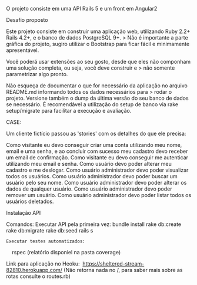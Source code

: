 O projeto consiste em uma API Rails 5 e um front em Angular2

Desafio proposto

Este projeto consiste em construir uma aplicação web, utilizando Ruby 2.2+ Rails 4.2+, e o banco de dados PostgreSQL 9+. > Não é importante a parte gráfica do projeto, sugiro utilizar o Bootstrap para ficar fácil e minimamente apresentável.

Você poderá usar extensões ao seu gosto, desde que eles não componham uma solução completa, ou seja, você deve construir e > não somente parametrizar algo pronto.

Não esqueça de documentar o que for necessário da aplicação no arquivo README.md informando todos os dados necessários para > rodar o projeto. Versione também o dump da última versão do seu banco de dados se necessário. É recomendável a utilização do setup de banco via rake setup/migrate para facilitar a execução e avaliação.

CASE:

Um cliente fictício passou as 'stories' com os detalhes do que ele precisa:

Como visitante eu devo conseguir criar uma conta utilizando meu nome, email e uma senha, e ao concluir com sucesso meu cadastro devo receber um email de confirmação.
Como visitante eu devo conseguir me autenticar utilizando meu email e senha.
Como usuário devo poder alterar meu cadastro e me deslogar.
Como usuário administrador devo poder visualizar todos os usuários.
Como usuário administrador devo poder buscar um usuário pelo seu nome.
Como usuário administrador devo poder alterar os dados de qualquer usuário.
Como usuário administrador devo poder remover um usuário.
Como usuário administrador devo poder listar todos os usuários deletados.

Instalação API

Comandos: 
    Executar API pela primeira vez:
      bundle install
      rake db:create
      rake db:migrate
      rake db:seed
      rails s
    
    Executar testes automatizados:
      rspec (relatório disponiel na pasta coverage)

Link para aplicação no Heoku:
  https://sheltered-stream-82810.herokuapp.com/ (Não retorna nada no /, para saber mais sobre as rotas consulte o routes.rb)
  
